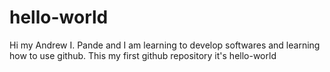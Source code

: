# hello-world
Hi my Andrew I. Pande and I am learning to develop softwares and learning how to use github.
This my first github repository it's hello-world 
 
